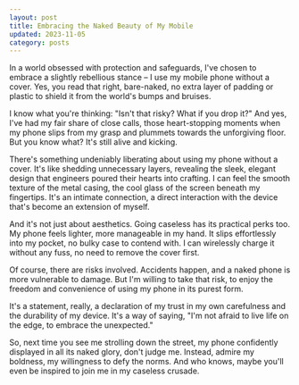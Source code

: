 ```yaml
---
layout: post
title: Embracing the Naked Beauty of My Mobile
updated: 2023-11-05
category: posts
---
```


In a world obsessed with protection and safeguards, I've chosen to embrace a slightly rebellious stance – I use my mobile phone without a cover. Yes, you read that right, bare-naked, no extra layer of padding or plastic to shield it from the world's bumps and bruises.

I know what you're thinking: "Isn't that risky? What if you drop it?" And yes, I've had my fair share of close calls, those heart-stopping moments when my phone slips from my grasp and plummets towards the unforgiving floor. But you know what? It's still alive and kicking.

There's something undeniably liberating about using my phone without a cover. It's like shedding unnecessary layers, revealing the sleek, elegant design that engineers poured their hearts into crafting. I can feel the smooth texture of the metal casing, the cool glass of the screen beneath my fingertips. It's an intimate connection, a direct interaction with the device that's become an extension of myself.

And it's not just about aesthetics. Going caseless has its practical perks too. My phone feels lighter, more manageable in my hand. It slips effortlessly into my pocket, no bulky case to contend with. I can wirelessly charge it without any fuss, no need to remove the cover first.

Of course, there are risks involved. Accidents happen, and a naked phone is more vulnerable to damage. But I'm willing to take that risk, to enjoy the freedom and convenience of using my phone in its purest form.

It's a statement, really, a declaration of my trust in my own carefulness and the durability of my device. It's a way of saying, "I'm not afraid to live life on the edge, to embrace the unexpected."

So, next time you see me strolling down the street, my phone confidently displayed in all its naked glory, don't judge me. Instead, admire my boldness, my willingness to defy the norms. And who knows, maybe you'll even be inspired to join me in my caseless crusade.
